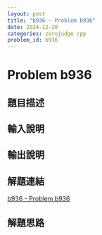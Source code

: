 ```yaml
---
layout: post
title: "b936 - Problem b936"
date: 2024-12-20
categories: zerojudge cpp
problem_id: b936
---
```


# Problem b936

## 題目描述



## 輸入說明



## 輸出說明



## 解題連結

[b936 - Problem b936](https://zerojudge.tw/ShowProblem?problemid=b936)

## 解題思路

